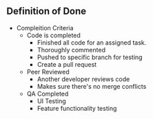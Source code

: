 ## Definition of Done

- Compleition Criteria
    - Code is completed
    	- Finished all code for an assigned task.
    	- Thoroughly commented
    	- Pushed to specific branch for testing
    	- Create a pull request
    - Peer Reviewed
    	- Another developer reviews code 
    	- Makes sure there's no merge conflicts
    - QA Completed
    	- UI Testing
    	- Feature functionality testing
